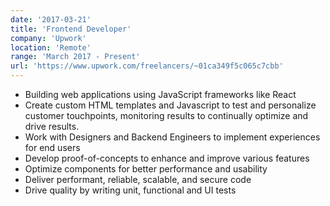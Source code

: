 ```yaml
---
date: '2017-03-21'
title: 'Frontend Developer'
company: 'Upwork'
location: 'Remote'
range: 'March 2017 - Present'
url: 'https://www.upwork.com/freelancers/~01ca349f5c065c7cbb'
---
```


- Building web applications using JavaScript frameworks like React
- Create custom HTML templates and Javascript to test and personalize customer touchpoints, monitoring results to continually optimize and drive results.
- Work with Designers and Backend Engineers to implement experiences for end users
- Develop proof-of-concepts to enhance and improve various features
- Optimize components for better performance and usability
- Deliver performant, reliable, scalable, and secure code
- Drive quality by writing unit, functional and UI tests